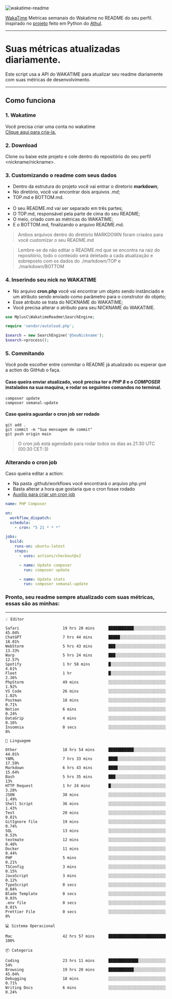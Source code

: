 ![wakatime-readme](https://socialify.git.ci/bymatheus/wakatime-readme/image?description=1&descriptionEditable=M%C3%A9tricas%20semanais%20do%20Wakatime%20no%20seu%20README%20de%20perfil.&font=KoHo&forks=1&language=1&owner=1&pattern=Signal&stargazers=1&theme=Dark)

[WakaTime](https://wakatime.com) Metricas semanais do Wakatime no README do seu perfil. <br>
Inspirado no [projeto](https://github.com/athul/waka-readme) feito em Python do [Athul](https://github.com/athul).
___

# Suas métricas atualizadas diariamente.
Este script usa a API do WAKATIME para atualizar seu readme diariamente com suas métricas de desenvolvimento.

___

## Como funciona

### 1. Wakatime
Você precisa criar uma conta no wakatime <br>
[Clique aqui para cria-la.](https://wakatime.com) 

### 2. Download
Clone ou baixe este projeto e cole dentro do repositório do seu perfil <nickname/nickname>.

### 3. Customizando o readme com seus dados
- Dentro da estrutura do projeto você vai entrar o diretorio **markdown**;  
- No diretório, você vai encontrar dois arquivos *.md*;
- TOP.md e BOTTOM.md.
<br><br>
- O seu README.md vai ser separado em três partes; 
- O TOP.md, responsável pela parte de cima do seu README;
- O meio, criado com as métricas do WAKATIME;
- E o BOTTOM.md, finalizando o arquivo README.md.<br>

> Ambos arquivos dentro do diretório MARKDOWN foram criados para você customizar o seu README.md

> Lembre-se de não editar o README.md que se encontra na raiz do repositório, todo o conteúdo será deletado a cada atualização e sobreposto com os dados do ./markdown/TOP e ./markdown/BOTTOM

### 4. Inserindo seu nick no WAKATIME
- No arquivo **cron.php** você vai encontrar um objeto sendo instânciado e um atributo sendo enviado como parâmetro para o construtor do objeto;
- Esse atributo se trata do NICKNAME do WAKATIME;
- Você precisa alterar o atributo para seu NICKNAME do WAKATIME.

```php
use MplusC\WakatimeReadme\SearchEngine;

require 'vendor/autoload.php';

$search = new SearchEngine('@SeuNickname');
$search->process();
```

### 5. Commitando
Você pode escolher entre commitar o README já atualizado ou esperar que a action do GitHub o faça. <br>

#### Caso queira enviar atualizado, você precisa ter o *PHP 8* e o *COMPOSER* instalados na sua maquina, e rodar os seguintes comandos no terminal.
```composer
composer update
composer semanal-update 
```

#### Caso queira aguardar o cron job ser rodado 
```git 
git add .
git commit -m "Sua mensagem de commit"
git push origin main
```

>O cron job está agendado para rodar todos os dias as 21:30 UTC (00:30 CET-3) 

### Alterando o cron job
Caso queira editar a action:

- Na pasta .github/workflows você encontrará o arquivo php.yml
- Basta alterar a hora que gostaria que o cron fosse rodado
- [Auxilio para criar um cron job](https://crontab.guru)

```yml
name: PHP Composer

on:
  workflow_dispatch:
  schedule:
    - cron: "5 21 * * *"

jobs:
  build:
    runs-on: ubuntu-latest
    steps:
      - uses: actions/checkout@v2

      - name: Update composer
        run: composer update

      - name: Update stats
        run: composer semanal-update
```

### Pronto, seu readme sempre atualizado com suas métricas, essas são as minhas:

___
```text
💡 Editor

Safari                   19 hrs 20 mins      ███████████░░░░░░░░░░░░░░     45.04%
ChatGPT                  7 hrs 44 mins       █████░░░░░░░░░░░░░░░░░░░░     18.01%
WebStorm                 5 hrs 43 mins       ███░░░░░░░░░░░░░░░░░░░░░░     13.33%
Warp                     5 hrs 24 mins       ███░░░░░░░░░░░░░░░░░░░░░░     12.57%
Spotify                  1 hr 58 mins        █░░░░░░░░░░░░░░░░░░░░░░░░      4.61%
Fleet                    1 hr                █░░░░░░░░░░░░░░░░░░░░░░░░      2.36%
PhpStorm                 49 mins             ░░░░░░░░░░░░░░░░░░░░░░░░░      1.92%
VS Code                  26 mins             ░░░░░░░░░░░░░░░░░░░░░░░░░      1.02%
Postman                  18 mins             ░░░░░░░░░░░░░░░░░░░░░░░░░      0.71%
Notion                   6 mins              ░░░░░░░░░░░░░░░░░░░░░░░░░      0.24%
DataGrip                 4 mins              ░░░░░░░░░░░░░░░░░░░░░░░░░      0.16%
Insomnia                 0 secs              ░░░░░░░░░░░░░░░░░░░░░░░░░         0%
```
```text
💬 Linguagem

Other                    18 hrs 54 mins      ███████████░░░░░░░░░░░░░░     44.01%
YAML                     7 hrs 33 mins       ████░░░░░░░░░░░░░░░░░░░░░     17.59%
Markdown                 6 hrs 43 mins       ████░░░░░░░░░░░░░░░░░░░░░     15.64%
Bash                     5 hrs 35 mins       ███░░░░░░░░░░░░░░░░░░░░░░        13%
HTTP Request             1 hr 24 mins        █░░░░░░░░░░░░░░░░░░░░░░░░      3.28%
JSON                     38 mins             ░░░░░░░░░░░░░░░░░░░░░░░░░      1.49%
Shell Script             36 mins             ░░░░░░░░░░░░░░░░░░░░░░░░░      1.43%
Text                     20 mins             ░░░░░░░░░░░░░░░░░░░░░░░░░      0.81%
GitIgnore file           19 mins             ░░░░░░░░░░░░░░░░░░░░░░░░░      0.74%
SQL                      13 mins             ░░░░░░░░░░░░░░░░░░░░░░░░░      0.53%
textmate                 12 mins             ░░░░░░░░░░░░░░░░░░░░░░░░░      0.48%
Docker                   11 mins             ░░░░░░░░░░░░░░░░░░░░░░░░░      0.44%
PHP                      5 mins              ░░░░░░░░░░░░░░░░░░░░░░░░░      0.21%
TSConfig                 3 mins              ░░░░░░░░░░░░░░░░░░░░░░░░░      0.15%
JavaScript               3 mins              ░░░░░░░░░░░░░░░░░░░░░░░░░      0.12%
TypeScript               0 secs              ░░░░░░░░░░░░░░░░░░░░░░░░░      0.04%
Blade Template           0 secs              ░░░░░░░░░░░░░░░░░░░░░░░░░      0.03%
.env file                0 secs              ░░░░░░░░░░░░░░░░░░░░░░░░░      0.01%
Prettier File            0 secs              ░░░░░░░░░░░░░░░░░░░░░░░░░         0%
```
```text
💻 Sistema Operacional

Mac                      42 hrs 57 mins      █████████████████████████       100%
```
```text
📦 Categoria

Coding                   23 hrs 11 mins      █████████████░░░░░░░░░░░░        54%
Browsing                 19 hrs 20 mins      ███████████░░░░░░░░░░░░░░     45.04%
Debugging                18 mins             ░░░░░░░░░░░░░░░░░░░░░░░░░      0.71%
Writing Docs             6 mins              ░░░░░░░░░░░░░░░░░░░░░░░░░      0.24%
```
